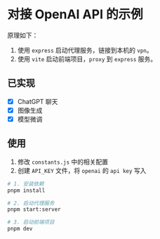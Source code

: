 # 对接 OpenAI API 的示例

原理如下：

1. 使用 `express` 启动代理服务，链接到本机的 `vpn`。
2. 使用 `vite` 启动前端项目，`proxy` 到 `express` 服务。

## 已实现

- [x] ChatGPT 聊天
- [x] 图像生成
- [x] 模型微调

## 使用

1. 修改 `constants.js` 中的相关配置
2. 创建 `API_KEY` 文件，将 `openai` 的 `api key` 写入

```bash
# 1. 安装依赖
pnpm install

# 2. 启动代理服务
pnpm start:server

# 3. 启动前端项目
pnpm dev
```
